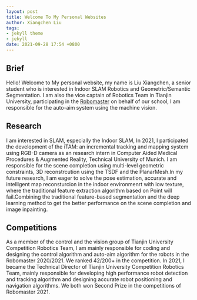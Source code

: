 ```yaml
---
layout: post
title: Welcome To My Personal Websites
author: Xiangchen Liu
tags:
- jekyll theme
- jekyll
date: 2021-09-28 17:54 +0800
---
```


## Brief
Hello! Welcome to My personal website, my name is Liu Xiangchen, a senior student who is interested in Indoor SLAM Robotics and Geometric/Semantic Segmentation. I am also the vice captain of Robotics Team in Tianjin University, participating in the [Robomaster](https://www.robomaster.com/en-US) on behalf of our school, I am responsible for the auto-aim system using the machine vision.
## Research
I am interested in SLAM, especially the Indoor SLAM, In 2021, I participated the development of the iTAM: an incremental tracking and mapping system using RGB-D camera as an research intern in Computer
Aided Medical Procedures & Augmented Reality, Technical University of Munich. I am responsible for the scene completion using multi-level geometric constraints, 3D reconstrcution using the TSDF and the PlanarMesh.In my future research, I am eager to solve the pose estimation, accurate and intelligent map reconsturcion in the indoor environmenrt with low texture, where the traditional feature extraction algorithm based on Point will fail.Combining the traditional feature-based segmentation and the deep learning method to get the better performance on the scene completion and image inpainting.
## Competitions
As a member of the control and the vision group of Tianjin University Competition Robotics Team, I am mainly responsible for coding and designing the control algorithm and auto-aim algorithm for the robots in the Robomaster 2020/2021. We ranked 42/200+ in the competition.
In 2021, I became the Technical Director of Tianjin University Competition Robotics Team, mainly responsible for developing high performance robot detection and tracking algorithm and designing accurate robot positioning and navigation algorithms. We both won Second Prize in the competitions of Robomaster 2021.

